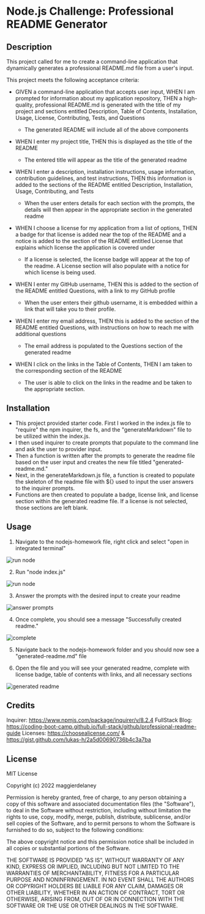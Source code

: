 # Node.js Challenge: Professional README Generator

## Description

This project called for me to create a command-line application that dynamically generates a professional README.md file from a user's input.

This project meets the following acceptance criteria:

- GIVEN a command-line application that accepts user input, WHEN I am prompted for information about my application repository, THEN a high-quality, professional README.md is generated with the title of my project and sections entitled Description, Table of Contents, Installation, Usage, License, Contributing, Tests, and Questions
    - The generated README will include all of the above components

- WHEN I enter my project title, THEN this is displayed as the title of the README
    - The entered title will appear as the title of the generated readme

- WHEN I enter a description, installation instructions, usage information, contribution guidelines, and test instructions, THEN this information is added to the sections of the README entitled Description, Installation, Usage, Contributing, and Tests
    - When the user enters details for each section with the prompts, the details will then appear in the appropriate section in the generated readme

- WHEN I choose a license for my application from a list of options, THEN a badge for that license is added near the top of the README and a notice is added to the section of the README entitled License that explains which license the application is covered under
    - If a license is selected, the license badge will appear at the top of the readme. A License section will also populate with a notice for which license is being used.

- WHEN I enter my GitHub username, THEN this is added to the section of the README entitled Questions, with a link to my GitHub profile
    - When the user enters their github username, it is embedded within a link that will take you to their profile.

- WHEN I enter my email address, THEN this is added to the section of the README entitled Questions, with instructions on how to reach me with additional questions
    - The email address is populated to the Questions section of the generated readme

- WHEN I click on the links in the Table of Contents, THEN I am taken to the corresponding section of the README
    - The user is able to click on the links in the readme and be taken to the appropriate section.

## Installation

- This project provided starter code. First I worked in the index.js file to "require" the npm inquirer, the fs, and the "generateMarkdown" file to be utilized within the index.js.
- I then used inquirer to create prompts that populate to the command line and ask the user to provider input.
- Then a function is written after the prompts to generate the readme file based on the user input and creates the new file titled "generated-readme.md."
- Next, in the generateMarkdown.js file, a function is created to populate the skeleton of the readme file with ${} used to input the user answers to the inquirer prompts.
- Functions are then created to populate a badge, license link, and license section within the generated readme file. If a license is not selected, those sections are left blank.

## Usage

1. Navigate to the nodejs-homework file, right click and select "open in integrated terminal"

![run node](./images/runnode.png)

2. Run "node index.js"

![run node](./images/runnode2.png)

3. Answer the prompts with the desired input to create your readme

![answer prompts](./images/prompts.png)

4. Once complete, you should see a message "Successfully created readme."

![complete](./images/complete.png)

5. Navigate back to the nodejs-homework folder and you should now see a "generated-readme.md" file

6. Open the file and you will see your generated readme, complete with license badge, table of contents with links, and all necessary sections

![generated readme](./images/readme.png)


## Credits

Inquirer: https://www.npmjs.com/package/inquirer/v/8.2.4 
FullStack Blog: https://coding-boot-camp.github.io/full-stack/github/professional-readme-guide
Licenses: https://choosealicense.com/
& https://gist.github.com/lukas-h/2a5d00690736b4c3a7ba


## License

MIT License

Copyright (c) 2022 maggierdelaney

Permission is hereby granted, free of charge, to any person obtaining a copy
of this software and associated documentation files (the "Software"), to deal
in the Software without restriction, including without limitation the rights
to use, copy, modify, merge, publish, distribute, sublicense, and/or sell
copies of the Software, and to permit persons to whom the Software is
furnished to do so, subject to the following conditions:

The above copyright notice and this permission notice shall be included in all
copies or substantial portions of the Software.

THE SOFTWARE IS PROVIDED "AS IS", WITHOUT WARRANTY OF ANY KIND, EXPRESS OR
IMPLIED, INCLUDING BUT NOT LIMITED TO THE WARRANTIES OF MERCHANTABILITY,
FITNESS FOR A PARTICULAR PURPOSE AND NONINFRINGEMENT. IN NO EVENT SHALL THE
AUTHORS OR COPYRIGHT HOLDERS BE LIABLE FOR ANY CLAIM, DAMAGES OR OTHER
LIABILITY, WHETHER IN AN ACTION OF CONTRACT, TORT OR OTHERWISE, ARISING FROM,
OUT OF OR IN CONNECTION WITH THE SOFTWARE OR THE USE OR OTHER DEALINGS IN THE
SOFTWARE.